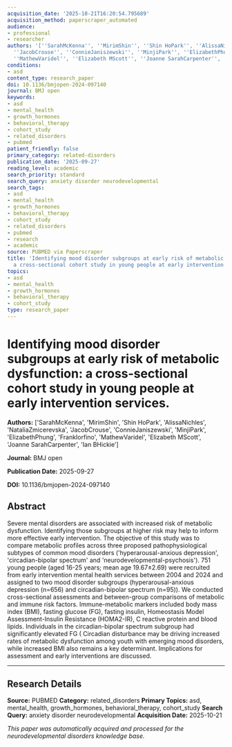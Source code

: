 ```yaml
---
acquisition_date: '2025-10-21T16:20:54.795689'
acquisition_method: paperscraper_automated
audience:
- professional
- researcher
authors: '[''SarahMcKenna'', ''MirimShin'', ''Shin HoPark'', ''AlissaNichles'', ''NataliaZmicerevska'',
  ''JacobCrouse'', ''ConnieJaniszewski'', ''MinjiPark'', ''ElizabethPhung'', ''FrankIorfino'',
  ''MathewVaridel'', ''Elizabeth MScott'', ''Joanne SarahCarpenter'', ''Ian BHickie'']'
conditions:
- asd
content_type: research_paper
doi: 10.1136/bmjopen-2024-097140
journal: BMJ open
keywords:
- asd
- mental_health
- growth_hormones
- behavioral_therapy
- cohort_study
- related_disorders
- pubmed
patient_friendly: false
primary_category: related-disorders
publication_date: '2025-09-27'
reading_level: academic
search_priority: standard
search_query: anxiety disorder neurodevelopmental
search_tags:
- asd
- mental_health
- growth_hormones
- behavioral_therapy
- cohort_study
- related_disorders
- pubmed
- research
- academic
source: PUBMED via Paperscraper
title: 'Identifying mood disorder subgroups at early risk of metabolic dysfunction:
  a cross-sectional cohort study in young people at early intervention services.'
topics:
- asd
- mental_health
- growth_hormones
- behavioral_therapy
- cohort_study
type: research_paper
---
```


# Identifying mood disorder subgroups at early risk of metabolic dysfunction: a cross-sectional cohort study in young people at early intervention services.

**Authors:** ['SarahMcKenna', 'MirimShin', 'Shin HoPark', 'AlissaNichles', 'NataliaZmicerevska', 'JacobCrouse', 'ConnieJaniszewski', 'MinjiPark', 'ElizabethPhung', 'FrankIorfino', 'MathewVaridel', 'Elizabeth MScott', 'Joanne SarahCarpenter', 'Ian BHickie']

**Journal:** BMJ open

**Publication Date:** 2025-09-27

**DOI:** 10.1136/bmjopen-2024-097140

## Abstract

Severe mental disorders are associated with increased risk of metabolic dysfunction. Identifying those subgroups at higher risk may help to inform more effective early intervention. The objective of this study was to compare metabolic profiles across three proposed pathophysiological subtypes of common mood disorders ('hyperarousal-anxious depression', 'circadian-bipolar spectrum' and 'neurodevelopmental-psychosis'). 751 young people (aged 16-25 years; mean age 19.67±2.69) were recruited from early intervention mental health services between 2004 and 2024 and assigned to two mood disorder subgroups (hyperarousal-anxious depression (n=656) and circadian-bipolar spectrum (n=95)). We conducted cross-sectional assessments and between-group comparisons of metabolic and immune risk factors. Immune-metabolic markers included body mass index (BMI), fasting glucose (FG), fasting insulin, Homeostasis Model Assessment-Insulin Resistance (HOMA2-IR), C reactive protein and blood lipids. Individuals in the circadian-bipolar spectrum subgroup had significantly elevated FG ( Circadian disturbance may be driving increased rates of metabolic dysfunction among youth with emerging mood disorders, while increased BMI also remains a key determinant. Implications for assessment and early interventions are discussed.

---

## Research Details

**Source:** PUBMED
**Category:** related_disorders
**Primary Topics:** asd, mental_health, growth_hormones, behavioral_therapy, cohort_study
**Search Query:** anxiety disorder neurodevelopmental
**Acquisition Date:** 2025-10-21

*This paper was automatically acquired and processed for the neurodevelopmental disorders knowledge base.*
